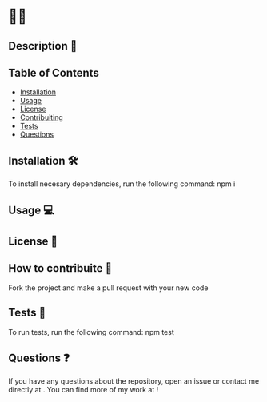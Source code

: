 
  #  👩‍💻

  

  ## Description 📖
  

  ## Table of Contents
  - [Installation](#installation)
  - [Usage](#usage)
  - [License]()
  - [Contribuiting](#contribuiting)
  - [Tests](#tests)
  - [Questions](#questions)

  ## Installation 🛠️
  To install necesary dependencies, run the following command:
  npm i


  ## Usage 💻
  

  ## License 📜
  

  ## How to contribuite 🤝
  Fork the project and make a pull request with your new code

  ## Tests 🧪
  To run tests, run the following command:
  npm test

  ## Questions ❓
  If you have any questions about the repository, open an issue or
  contact me directly at . You can find more of my work
  at !
